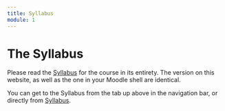```yaml
---
title: Syllabus
module: 1
---
```


# The Syllabus

Please read the <a href="{{site.baseurl}}/modules/syllabus/_posts/MART 120 Fall 2019 Syllabus Section 00.pdf">Syllabus</a> for the course in its entirety. The version on this website, as well as the one in your Moodle shell are identical.

You can get to the Syllabus from the tab up above in the navigation bar, or directly from <a href="{{site.baseurl}}/modules/syllabus/_posts/MART 120 Fall 2019 Syllabus Section 00.pdf" target="_blank">Syllabus</a>.


<!-- put in a different movie?

<div class="embed-responsive embed-responsive-16by9"><iframe class="embed-responsive-item" src="https://www.youtube.com/embed/l7Xfo9rntmM" frameborder="0" allowfullscreen></iframe></div>

-->